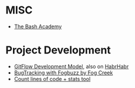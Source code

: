 # MISC
- [The Bash Academy](www.bash.academy)

# Project Development
- [GitFlow Development Model](http://nvie.com/posts/a-successful-git-branching-model/), also on [HabrHabr](http://habrahabr.ru/post/189046/)
- [BugTracking with Fogbuzz by Fog Creek](http://www.fogcreek.com/fogbugz/)
- [Count lines of code + stats tool](http://cloc.sourceforge.net/)
